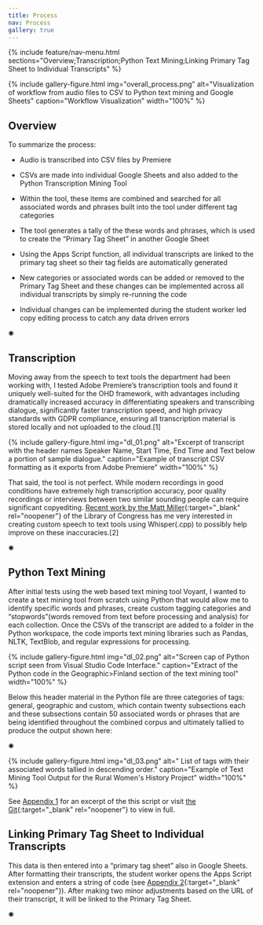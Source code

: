 ```yaml
---
title: Process
nav: Process
gallery: true
---
```


{% include feature/nav-menu.html sections="Overview;Transcription;Python Text Mining;Linking Primary Tag Sheet to Individual Transcripts" %}

{% include gallery-figure.html img="overall_process.png" alt="Visualization of workflow from audio files to CSV to Python text mining and Google Sheets" caption="Workflow Visualization" width="100%" %}

## Overview

To summarize the process:

* Audio is transcribed into CSV files by Premiere

* CSVs are made into individual Google Sheets and also added to the Python Transcription Mining Tool

* Within the tool, these items are combined and searched for all associated words and phrases built into the tool under different tag categories

* The tool generates a tally of the these words and phrases, which is used to create the “Primary Tag Sheet” in another Google Sheet

* Using the Apps Script function, all individual transcripts are linked to the primary tag sheet so their tag fields are automatically generated

* New categories or associated words can be added or removed to the Primary Tag Sheet and these changes can be implemented across all individual transcripts by simply re-running the code

* Individual changes can be implemented during the student worker led copy editing process to catch any data driven errors

<div class="symbol-container">
    <p class="symbol">&#10042;</p>
</div>

## Transcription

Moving away from the speech to text tools the department had been working with, I tested Adobe Premiere’s transcription tools and found it uniquely well-suited for the OHD framework, with advantages including dramatically increased accuracy in differentiating speakers and transcribing dialogue, significantly faster transcription speed, and high privacy standards with GDPR compliance, ensuring all transcription material is stored locally and not uploaded to the cloud.[1]

{% include gallery-figure.html img="dl_01.png" alt="Excerpt of transcript with the header names Speaker Name, Start Time, End Time and Text below a portion of sample dialogue." caption="Example of transcript CSV formatting as it exports from Adobe Premiere" width="100%" %}

That said, the tool is not perfect. While modern recordings in good conditions have extremely high transcription accuracy, poor quality recordings or interviews between two similar sounding people can require significant copyediting. [Recent work by the Matt Miller](https://thisismattmiller.com/post/lomax-whisper/){:target="_blank" rel="noopener"} of the Library of Congress has me very interested in creating custom speech to text tools using Whisper(.cpp) to possibly help improve on these inaccuracies.[2]

<div class="symbol-container">
    <p class="symbol">&#10042;</p>
</div>

## Python Text Mining

After initial tests using the web based text mining tool Voyant, I wanted to create a text mining tool from scratch using Python that would allow me to identify specific words and phrases, create custom tagging categories and “stopwords”(words removed from text before processing and analysis) for each collection. Once the CSVs of the transcript are added to a folder in the Python workspace, the code imports text mining libraries such as Pandas, NLTK, TextBlob, and regular expressions for processing.

{% include gallery-figure.html img="dl_02.png" alt="Screen cap of Python script seen from Visual Studio Code Interface." caption="Extract of the Python code in the Geographic>Finland section of the text mining tool" width="100%" %}

Below this header material in the Python file are three categories of tags: general, geographic and custom, which contain twenty subsections each and these subsections contain 50 associated words or phrases that are being identified throughout the combined corpus and ultimately tallied to produce the output shown here:

<div class="symbol-container">
    <p class="symbol">&#10042;</p>
</div>

{% include gallery-figure.html img="dl_03.png" alt=" List of tags with their associated words tallied in descending order." caption="Example of Text Mining Tool Output for the Rural Women's History Project" width="100%" %}

See [Appendix 1](https://aweymo-ui.github.io/distant_seven/content/5_references_apendices.html#appendix-1-excerpt-of-python-text-mining-tool) for an excerpt of the this script or visit [the Git](https://github.com/Scholarly-Projects/transcript_mining_base){:target="_blank" rel="noopener"} to view in full.

## Linking Primary Tag Sheet to Individual Transcripts

This data is then entered into a “primary tag sheet” also in Google Sheets. After formatting their transcripts, the student worker opens the Apps Script extension and enters a string of code (see [Appendix 2](https://aweymo-ui.github.io/distant_seven/content/5_references_apendices.html#appendix-2-apps-script-example-for-linking-transcript-to-primary-tag-sheet){:target="_blank" rel="noopener"}). After making two minor adjustments based on the URL of their transcript, it will be linked to the Primary Tag Sheet. 

<div class="symbol-container">
    <p class="symbol">&#10042;</p>
</div>
